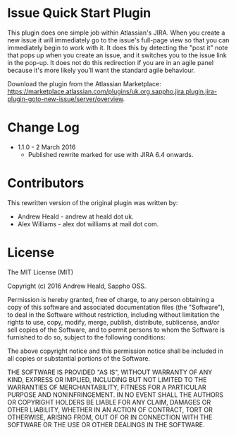 # Issue Quick Start Plugin

This plugin does one simple job within Atlassian's JIRA. When you create a new issue it will immediately go to the issue's full-page view so that you can immediately begin to work with it. It does this by detecting the "post it" note that pops up when you create an issue, and it switches you to the issue link in the pop-up. It does not do this redirection if you are in an agile panel because it's more likely you'll want the standard agile behaviour.

Download the plugin from the Atlassian Marketplace: https://marketplace.atlassian.com/plugins/uk.org.sappho.jira.plugin.jira-plugin-goto-new-issue/server/overview.

# Change Log

* 1.1.0 - 2 March 2016
    * Published rewrite marked for use with JIRA 6.4 onwards.

# Contributors

This rewritten version of the original plugin was written by:

* Andrew Heald - andrew at heald dot uk.
* Alex Williams - alex dot williams at mail dot com.

# License

The MIT License (MIT)

Copyright (c) 2016 Andrew Heald, Sappho OSS.

Permission is hereby granted, free of charge, to any person obtaining a copy of this software and associated documentation files (the "Software"), to deal in the Software without restriction, including without limitation the rights to use, copy, modify, merge, publish, distribute, sublicense, and/or sell copies of the Software, and to permit persons to whom the Software is furnished to do so, subject to the following conditions:

The above copyright notice and this permission notice shall be included in all copies or substantial portions of the Software.

THE SOFTWARE IS PROVIDED "AS IS", WITHOUT WARRANTY OF ANY KIND, EXPRESS OR IMPLIED, INCLUDING BUT NOT LIMITED TO THE WARRANTIES OF MERCHANTABILITY, FITNESS FOR A PARTICULAR PURPOSE AND NONINFRINGEMENT. IN NO EVENT SHALL THE AUTHORS OR COPYRIGHT HOLDERS BE LIABLE FOR ANY CLAIM, DAMAGES OR OTHER LIABILITY, WHETHER IN AN ACTION OF CONTRACT, TORT OR OTHERWISE, ARISING FROM, OUT OF OR IN CONNECTION WITH THE SOFTWARE OR THE USE OR OTHER DEALINGS IN THE SOFTWARE.
